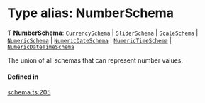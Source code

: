 # Type alias: NumberSchema

Ƭ **NumberSchema**: [`CurrencySchema`](../interfaces/CurrencySchema.md) \| [`SliderSchema`](../interfaces/SliderSchema.md) \| [`ScaleSchema`](../interfaces/ScaleSchema.md) \| [`NumericSchema`](../interfaces/NumericSchema.md) \| [`NumericDateSchema`](../interfaces/NumericDateSchema.md) \| [`NumericTimeSchema`](../interfaces/NumericTimeSchema.md) \| [`NumericDateTimeSchema`](../interfaces/NumericDateTimeSchema.md)

The union of all schemas that can represent number values.

#### Defined in

[schema.ts:205](https://github.com/coda/packs-sdk/blob/main/schema.ts#L205)
